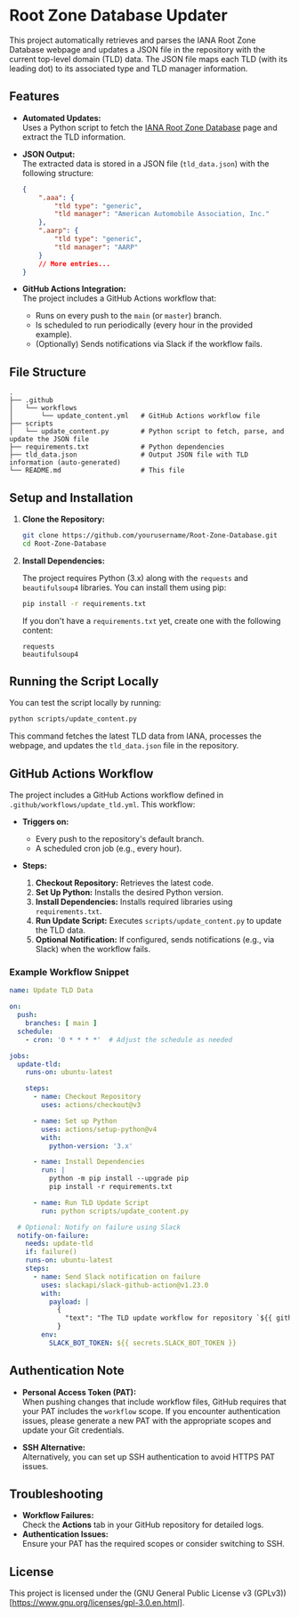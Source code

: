 # Root Zone Database Updater

This project automatically retrieves and parses the IANA Root Zone Database webpage and updates a JSON file in the repository with the current top-level domain (TLD) data. The JSON file maps each TLD (with its leading dot) to its associated type and TLD manager information.

## Features

- **Automated Updates:**  
  Uses a Python script to fetch the [IANA Root Zone Database](https://www.iana.org/domains/root/db) page and extract the TLD information.
  
- **JSON Output:**  
  The extracted data is stored in a JSON file (`tld_data.json`) with the following structure:
  
  ```json
  {
      ".aaa": {
          "tld type": "generic",
          "tld manager": "American Automobile Association, Inc."
      },
      ".aarp": {
          "tld type": "generic",
          "tld manager": "AARP"
      }
      // More entries...
  }


- **GitHub Actions Integration:**  
  The project includes a GitHub Actions workflow that:
  - Runs on every push to the `main` (or `master`) branch.
  - Is scheduled to run periodically (every hour in the provided example).
  - (Optionally) Sends notifications via Slack if the workflow fails.

## File Structure

```
.
├── .github
│   └── workflows
│       └── update_content.yml   # GitHub Actions workflow file
├── scripts
│   └── update_content.py        # Python script to fetch, parse, and update the JSON file
├── requirements.txt             # Python dependencies
├── tld_data.json                # Output JSON file with TLD information (auto-generated)
└── README.md                    # This file
```

## Setup and Installation

1. **Clone the Repository:**

   ```bash
   git clone https://github.com/yourusername/Root-Zone-Database.git
   cd Root-Zone-Database
   ```

2. **Install Dependencies:**

   The project requires Python (3.x) along with the `requests` and `beautifulsoup4` libraries. You can install them using pip:

   ```bash
   pip install -r requirements.txt
   ```

   If you don't have a `requirements.txt` yet, create one with the following content:

   ```
   requests
   beautifulsoup4
   ```

## Running the Script Locally

You can test the script locally by running:

```bash
python scripts/update_content.py
```

This command fetches the latest TLD data from IANA, processes the webpage, and updates the `tld_data.json` file in the repository.

## GitHub Actions Workflow

The project includes a GitHub Actions workflow defined in `.github/workflows/update_tld.yml`. This workflow:

- **Triggers on:**
  - Every push to the repository's default branch.
  - A scheduled cron job (e.g., every hour).
  
- **Steps:**
  1. **Checkout Repository:** Retrieves the latest code.
  2. **Set Up Python:** Installs the desired Python version.
  3. **Install Dependencies:** Installs required libraries using `requirements.txt`.
  4. **Run Update Script:** Executes `scripts/update_content.py` to update the TLD data.
  5. **Optional Notification:** If configured, sends notifications (e.g., via Slack) when the workflow fails.

### Example Workflow Snippet

```yaml
name: Update TLD Data

on:
  push:
    branches: [ main ]
  schedule:
    - cron: '0 * * * *'  # Adjust the schedule as needed

jobs:
  update-tld:
    runs-on: ubuntu-latest

    steps:
      - name: Checkout Repository
        uses: actions/checkout@v3

      - name: Set up Python
        uses: actions/setup-python@v4
        with:
          python-version: '3.x'

      - name: Install Dependencies
        run: |
          python -m pip install --upgrade pip
          pip install -r requirements.txt

      - name: Run TLD Update Script
        run: python scripts/update_content.py

  # Optional: Notify on failure using Slack
  notify-on-failure:
    needs: update-tld
    if: failure()
    runs-on: ubuntu-latest
    steps:
      - name: Send Slack notification on failure
        uses: slackapi/slack-github-action@v1.23.0
        with:
          payload: |
            {
              "text": "The TLD update workflow for repository `${{ github.repository }}` has failed. Please check the logs."
            }
        env:
          SLACK_BOT_TOKEN: ${{ secrets.SLACK_BOT_TOKEN }}
```

## Authentication Note

- **Personal Access Token (PAT):**  
  When pushing changes that include workflow files, GitHub requires that your PAT includes the `workflow` scope. If you encounter authentication issues, please generate a new PAT with the appropriate scopes and update your Git credentials.

- **SSH Alternative:**  
  Alternatively, you can set up SSH authentication to avoid HTTPS PAT issues.

## Troubleshooting

- **Workflow Failures:**  
  Check the **Actions** tab in your GitHub repository for detailed logs.
- **Authentication Issues:**  
  Ensure your PAT has the required scopes or consider switching to SSH.

## License

This project is licensed under the (GNU General Public License v3 (GPLv3))[https://www.gnu.org/licenses/gpl-3.0.en.html].

